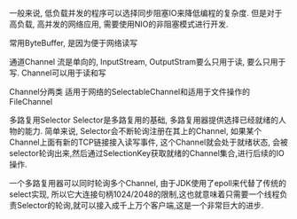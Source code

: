 一般来说, 低负载并发的程序可以选择同步阻塞IO来降低编程的复杂度.
但是对于高负载, 高并发的网络应用, 需要使用NIO的非阻塞模式进行开发.


常用ByteBuffer, 是因为便于网络读写

通道Channel
流是单向的, InputStream, OutputStram要么只用于读, 要么只用于写. Channel可以用于读和写

Channel分两类  适用于网络的SelectableChannel和适用于文件操作的FileChannel

多路复用Selector
Selector是多路复用的基础, 多路复用器提供选择已经就绪的人物的能力. 简单来说, Selector会不断轮询注册在其上的Channel, 如果某个Channel上面有新的TCP链接接入读写事件,
这个Channel就会处于就绪状态, 会被selector轮询出来,然后通过SelectionKey获取就绪的Channel集合,进行后续的IO操作.

一个多路复用器可以同时轮询多个Channel, 由于JDK使用了epoll来代替了传统的select实现, 所以它大连接句柄1024/2048的限制,这也就意味着只需要一个线程负责Selector的轮询,就可以接入成千上万个客户端,这是一个非常巨大的进步.


